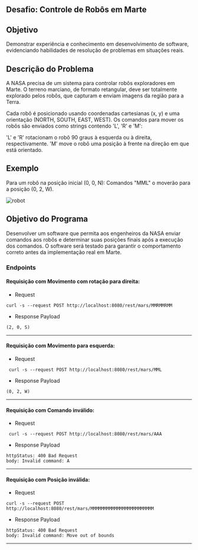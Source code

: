 ## Desafio: Controle de Robôs em Marte

## Objetivo
Demonstrar experiência e conhecimento em desenvolvimento de software, evidenciando habilidades de resolução de problemas em situações reais.

## Descrição do Problema
A NASA precisa de um sistema para controlar robôs exploradores em Marte. O terreno marciano, de formato retangular, deve ser totalmente explorado pelos robôs, que capturam e enviam imagens da região para a Terra.

Cada robô é posicionado usando coordenadas cartesianas (x, y) e uma orientação (NORTH, SOUTH, EAST, WEST). Os comandos para mover os robôs são enviados como strings contendo 'L', 'R' e 'M':

'L' e 'R' rotacionam o robô 90 graus à esquerda ou à direita, respectivamente.
'M' move o robô uma posição à frente na direção em que está orientado.
## Exemplo
Para um robô na posição inicial (0, 0, N):
Comandos "MML" o moverão para a posição (0, 2, W).

![robot](docs/robots.png)

## Objetivo do Programa
Desenvolver um software que permita aos engenheiros da NASA enviar comandos aos robôs e determinar suas posições finais após a execução dos comandos. O software será testado para garantir o comportamento correto antes da implementação real em Marte.

### Endpoints

#### Requisição com Movimento com rotação para direita:

- Request 
```
curl -s --request POST http://localhost:8080/rest/mars/MMRMMRMM
```
- Response Payload

```
(2, 0, S)
```
----------------------------------------------------------------------------
#### Requisição com Movimento para esquerda:

- Request 
```
 curl -s --request POST http://localhost:8080/rest/mars/MML
```
- Response Payload

```
(0, 2, W)
```
----------------------------------------------------------------------------
#### Requisição com Comando inválido:

- Request 
```
 curl -s --request POST http://localhost:8080/rest/mars/AAA
```
- Response Payload

```
httpStatus: 400 Bad Request
body: Invalid command: A
```
----------------------------------------------------------------------------
#### Requisição com Posição inválida:

- Request
```
curl -s --request POST http://localhost:8080/rest/mars/MMMMMMMMMMMMMMMMMMMMMMMM
```
- Response Payload

```
httpStatus: 400 Bad Request
body: Invalid command: Move out of bounds
```
----------------------------------------------------------------------------

